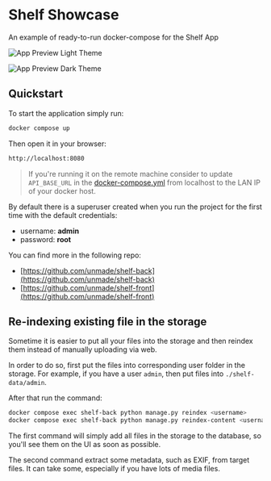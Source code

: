 # Shelf Showcase

An example of ready-to-run docker-compose for the Shelf App

![App Preview Light Theme](https://i.imgur.com/N6QwN94.png)

![App Preview Dark Theme](https://i.imgur.com/m91ZoKF.png)

## Quickstart

To start the application simply run:

```bash
docker compose up
```

Then open it in your browser:

```bash
http://localhost:8080
```

> If you're running it on the remote machine consider to update `API_BASE_URL`
> in the [docker-compose.yml](./docker-compose.yml) from localhost to the LAN IP
> of your docker host.

By default there is a superuser created when you run the project for the first
time with the default credentials:

- username: **admin**
- password: **root**

You can find more in the following repo:

- [https://github.com/unmade/shelf-back](https://github.com/unmade/shelf-back)
- [https://github.com/unmade/shelf-front](https://github.com/unmade/shelf-front)

## Re-indexing existing file in the storage

Sometime it is easier to put all your files into the storage and then reindex
them instead of manually uploading via web.

In order to do so, first put the files into corresponding user folder in the storage.
For example, if you have a user `admin`, then put files into `./shelf-data/admin`.

After that run the command:

```bash
docker compose exec shelf-back python manage.py reindex <username>
docker compose exec shelf-back python manage.py reindex-content <username>
```

The first command will simply add all files in the storage to the database, so
you'll see them on the UI as soon as possible.

The second command extract some metadata, such as EXIF, from target files. It
can take some, especially if you have lots of media files.
